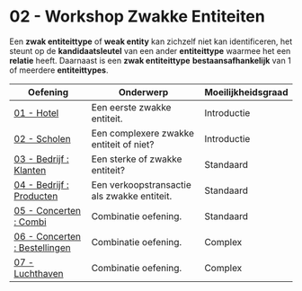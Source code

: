 # 02 - Workshop Zwakke Entiteiten

Een **zwak entiteittype** of **weak entity** kan zichzelf niet kan identificeren, het steunt op de **kandidaatsleutel** van een ander **entiteittype** waarmee het een **relatie** heeft. Daarnaast is een **zwak entiteittype** **bestaansafhankelijk** van 1 of meerdere **entiteittypes**. 

| Oefening | Onderwerp | Moeilijkheidsgraad |
| ----- | ---- | ---- |
| [01 - Hotel](exercises/exercise-1.md) | Een eerste zwakke entiteit. | Introductie |
| [02 - Scholen](exercises/exercise-2.md) | Een complexere zwakke entiteit of niet? | Introductie |
| [03 - Bedrijf : Klanten](exercises/exercise-3.md) | Een sterke of zwakke entiteit? | Standaard |
| [04 - Bedrijf : Producten](exercises/exercise-4.md) | Een verkoopstransactie als zwakke entiteit. | Standaard |
| [05 - Concerten : Combi](exercises/exercise-5.md) | Combinatie oefening. | Standaard |
| [06 - Concerten : Bestellingen](exercises/exercise-6.md) | Combinatie oefening. | Complex |
| [07 - Luchthaven](exercises/exercise-7.md) | Combinatie oefening. | Complex |